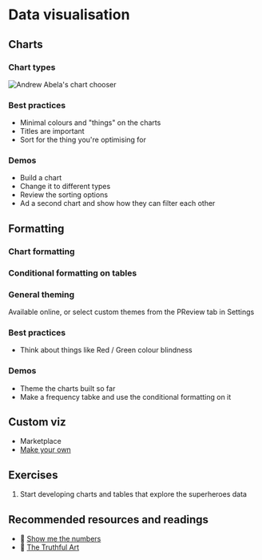 # Data visualisation

## Charts
### Chart types
![Andrew Abela's chart chooser](http://extremepresentation.typepad.com/photos/uncategorized/choosing_a_good_chart.jpg)

### Best practices
- Minimal colours and "things" on the charts
- Titles are important
- Sort for the thing you're optimising for

### Demos
- Build a chart 
- Change it to different types
- Review the sorting options
- Ad a second chart and show how they can filter each other

## Formatting
### Chart formatting
### Conditional formatting on tables

### General theming
Available online, or select custom themes from the PReview tab in Settings

### Best practices
- Think about things like Red / Green colour blindness

### Demos
- Theme the charts built so far
- Make a frequency tabke and use the conditional formatting on it

## Custom viz
- Marketplace
- [Make your own](https://www.youtube.com/watch?v=_zd-UGfD2Os&list=PL1ROw3K8pbB1JQl8NloqZISqvp60Y1JGx&index=2)

## Exercises
1. Start developing charts and tables that explore the superheroes data

## Recommended resources and readings
- :book: [Show me the numbers](http://geni.us/showmethenumbers)
- :book: [The Truthful Art](http://geni.us/truthfulart)
